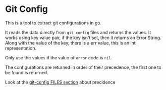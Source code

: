 # Git Config

This is a tool to extract git configurations in go.

It reads the data directly from `git config` files and returns the values.
It works using key value pair, if the key isn't set, then it returns an Error String.
Along with the value of the key, there is a err value, this is an int representation.

Only use the values if the value of `error` code is `nil`.

The configurations are returned in order of their precedence, the first one to be found is returned.

Look at the [git-config FILES section](https://git-scm.com/docs/git-config#FILES) about precidence


